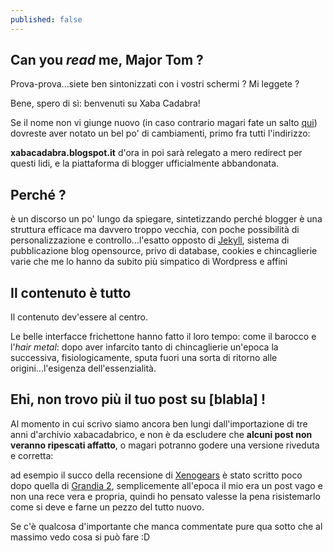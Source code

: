 ```yaml
---
published: false
---
```


## Can you _read_ me, Major Tom ?

Prova-prova...siete ben sintonizzati con i vostri schermi ? Mi leggete ?

Bene, spero di sì: benvenuti su Xaba Cadabra!

Se il nome non vi giunge nuovo (in caso contrario magari fate un salto [qui](http://xabacadabra.github.io/about/)) dovreste aver notato un bel po' di cambiamenti, primo fra tutti l'indirizzo:

**xabacadabra.blogspot.it** d'ora in poi sarà relegato a mero redirect per questi lidi, e la piattaforma di blogger ufficialmente abbandonata.

## Perché ?

è un discorso un po' lungo da spiegare, sintetizzando perché blogger è una struttura efficace ma davvero troppo vecchia, con poche possibilità di personalizzazione e controllo...l'esatto opposto di [Jekyll](http://jekyllrb.com/), sistema di pubblicazione blog opensource, privo di database, cookies e chincaglierie varie che me lo hanno da subito più simpatico di Wordpress e affini


## Il contenuto è tutto

Il contenuto dev'essere al centro.

Le belle interfacce frichettone hanno fatto il loro tempo: come il barocco e l'_hair metal_: dopo aver infarcito tanto di chincaglierie un'epoca la successiva, fisiologicamente, sputa fuori una sorta di ritorno alle origini...l'esigenza dell'essenzialità.

## Ehi, non trovo più il tuo post su [blabla] !

Al momento in cui scrivo siamo ancora ben lungi dall'importazione di tre anni d'archivio xabacadabrico, e non è da escludere che **alcuni post non veranno ripescati affatto**, o magari potranno godere una versione riveduta e corretta: 

ad esempio il succo della recensione di [Xenogears](http://xabacadabra.github.io/2016/xenogears-recensione/) è stato scritto poco dopo quella di [Grandia 2](http://xabacadabra.github.io/2013/grandia-2-recensione/), semplicemente all'epoca il mio era un post vago e non una rece vera e propria, quindi ho pensato valesse la pena risistemarlo come si deve e farne un pezzo del tutto nuovo.

Se c'è qualcosa d'importante che manca commentate pure qua sotto che al massimo vedo cosa si può fare :D 